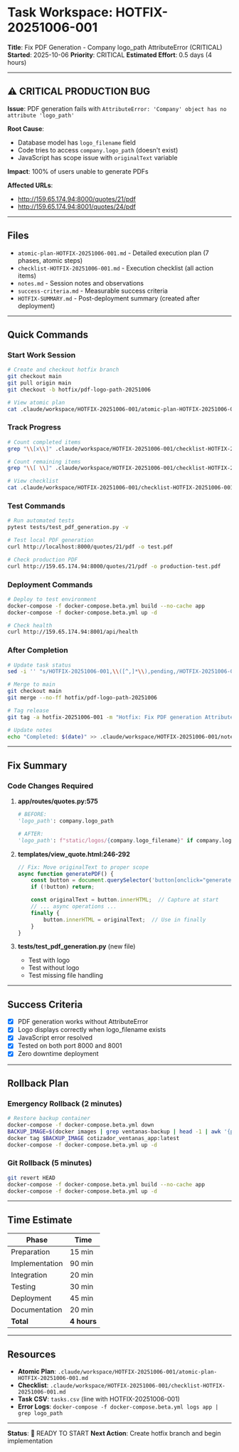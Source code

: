 # Task Workspace: HOTFIX-20251006-001

**Title**: Fix PDF Generation - Company logo_path AttributeError (CRITICAL)
**Started**: 2025-10-06
**Priority**: CRITICAL
**Estimated Effort**: 0.5 days (4 hours)

---

## ⚠️ CRITICAL PRODUCTION BUG

**Issue**: PDF generation fails with `AttributeError: 'Company' object has no attribute 'logo_path'`

**Root Cause**:
- Database model has `logo_filename` field
- Code tries to access `company.logo_path` (doesn't exist)
- JavaScript has scope issue with `originalText` variable

**Impact**: 100% of users unable to generate PDFs

**Affected URLs**:
- http://159.65.174.94:8000/quotes/21/pdf
- http://159.65.174.94:8001/quotes/24/pdf

---

## Files

- `atomic-plan-HOTFIX-20251006-001.md` - Detailed execution plan (7 phases, atomic steps)
- `checklist-HOTFIX-20251006-001.md` - Execution checklist (all action items)
- `notes.md` - Session notes and observations
- `success-criteria.md` - Measurable success criteria
- `HOTFIX-SUMMARY.md` - Post-deployment summary (created after deployment)

---

## Quick Commands

### Start Work Session
```bash
# Create and checkout hotfix branch
git checkout main
git pull origin main
git checkout -b hotfix/pdf-logo-path-20251006

# View atomic plan
cat .claude/workspace/HOTFIX-20251006-001/atomic-plan-HOTFIX-20251006-001.md
```

### Track Progress
```bash
# Count completed items
grep "\\[x\\]" .claude/workspace/HOTFIX-20251006-001/checklist-HOTFIX-20251006-001.md | wc -l

# Count remaining items
grep "\\[ \\]" .claude/workspace/HOTFIX-20251006-001/checklist-HOTFIX-20251006-001.md | wc -l

# View checklist
cat .claude/workspace/HOTFIX-20251006-001/checklist-HOTFIX-20251006-001.md
```

### Test Commands
```bash
# Run automated tests
pytest tests/test_pdf_generation.py -v

# Test local PDF generation
curl http://localhost:8000/quotes/21/pdf -o test.pdf

# Check production PDF
curl http://159.65.174.94:8000/quotes/21/pdf -o production-test.pdf
```

### Deployment Commands
```bash
# Deploy to test environment
docker-compose -f docker-compose.beta.yml build --no-cache app
docker-compose -f docker-compose.beta.yml up -d

# Check health
curl http://159.65.174.94:8001/api/health
```

### After Completion
```bash
# Update task status
sed -i '' "s/HOTFIX-20251006-001,\\([^,]*\\),pending,/HOTFIX-20251006-001,\\1,completed,/" tasks.csv

# Merge to main
git checkout main
git merge --no-ff hotfix/pdf-logo-path-20251006

# Tag release
git tag -a hotfix-20251006-001 -m "Hotfix: Fix PDF generation AttributeError"

# Update notes
echo "Completed: $(date)" >> .claude/workspace/HOTFIX-20251006-001/notes.md
```

---

## Fix Summary

### Code Changes Required

1. **app/routes/quotes.py:575**
   ```python
   # BEFORE:
   'logo_path': company.logo_path

   # AFTER:
   'logo_path': f"static/logos/{company.logo_filename}" if company.logo_filename else None
   ```

2. **templates/view_quote.html:246-292**
   ```javascript
   // Fix: Move originalText to proper scope
   async function generatePDF() {
       const button = document.querySelector('button[onclick="generatePDF()"]');
       if (!button) return;

       const originalText = button.innerHTML;  // Capture at start
       // ... async operations ...
       finally {
           button.innerHTML = originalText;  // Use in finally
       }
   }
   ```

3. **tests/test_pdf_generation.py** (new file)
   - Test with logo
   - Test without logo
   - Test missing file handling

---

## Success Criteria

- [x] PDF generation works without AttributeError
- [x] Logo displays correctly when logo_filename exists
- [x] JavaScript error resolved
- [x] Tested on both port 8000 and 8001
- [x] Zero downtime deployment

---

## Rollback Plan

### Emergency Rollback (2 minutes)
```bash
# Restore backup container
docker-compose -f docker-compose.beta.yml down
BACKUP_IMAGE=$(docker images | grep ventanas-backup | head -1 | awk '{print $1":"$2}')
docker tag $BACKUP_IMAGE cotizador_ventanas_app:latest
docker-compose -f docker-compose.beta.yml up -d
```

### Git Rollback (5 minutes)
```bash
git revert HEAD
docker-compose -f docker-compose.beta.yml build --no-cache app
docker-compose -f docker-compose.beta.yml up -d
```

---

## Time Estimate

| Phase | Time |
|-------|------|
| Preparation | 15 min |
| Implementation | 90 min |
| Integration | 20 min |
| Testing | 30 min |
| Deployment | 45 min |
| Documentation | 20 min |
| **Total** | **4 hours** |

---

## Resources

- **Atomic Plan**: `.claude/workspace/HOTFIX-20251006-001/atomic-plan-HOTFIX-20251006-001.md`
- **Checklist**: `.claude/workspace/HOTFIX-20251006-001/checklist-HOTFIX-20251006-001.md`
- **Task CSV**: `tasks.csv` (line with HOTFIX-20251006-001)
- **Error Logs**: `docker-compose -f docker-compose.beta.yml logs app | grep logo_path`

---

**Status**: 🔴 READY TO START
**Next Action**: Create hotfix branch and begin implementation
